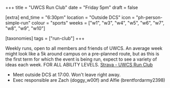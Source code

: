 +++
title = "UWCS Run Club"
date = "Friday 5pm"
draft = false

[extra]
end_time = "6:30pm"
location = "Outside DCS"
icon = "ph-person-simple-run"
colour = "sports"
weeks = ["w1", "w3", "w4", "w5", "w6", "w7", "w8", "w9", "w10"]

[taxonomies]
tags = ["run-club"]
+++

Weekly runs, open to all members and friends of UWCS. An average week might look like a 5k around campus on a pre-planned route, but as this is the first term for which the event is being run, expect to see a variety of ideas each week.
FOR ALL ABILITY LEVELS.
[Strava - UWCS Run Club](https://www.strava.com/clubs/1426021)

* Meet outside DCS at 17:00. Won't leave right away.
* Exec responsible are Zach (doggy_w00f) and Alfie (brentfordarmy2398)
